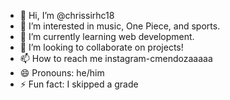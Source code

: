 - 👋 Hi, I’m @chrissirhc18
- 👀 I’m interested in music, One Piece, and sports.
- 🌱 I’m currently learning web development.
- 💞️ I’m looking to collaborate on projects!
- 📫 How to reach me instagram-cmendozaaaaa
- 😄 Pronouns: he/him
- ⚡ Fun fact: I skipped a grade

<!---
chrissirhc18/chrissirhc18 is a ✨ special ✨ repository because its `README.md` (this file) appears on your GitHub profile.
You can click the Preview link to take a look at your changes.
--->
